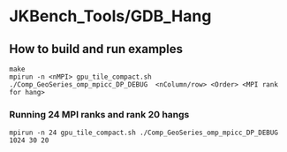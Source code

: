 # JKBench_Tools/GDB_Hang

## How to build and run examples

```
make 
mpirun -n <nMPI> gpu_tile_compact.sh ./Comp_GeoSeries_omp_mpicc_DP_DEBUG  <nColumn/row> <Order> <MPI rank for hang>
```

### Running 24 MPI ranks and rank 20 hangs
```
mpirun -n 24 gpu_tile_compact.sh ./Comp_GeoSeries_omp_mpicc_DP_DEBUG 1024 30 20
```



